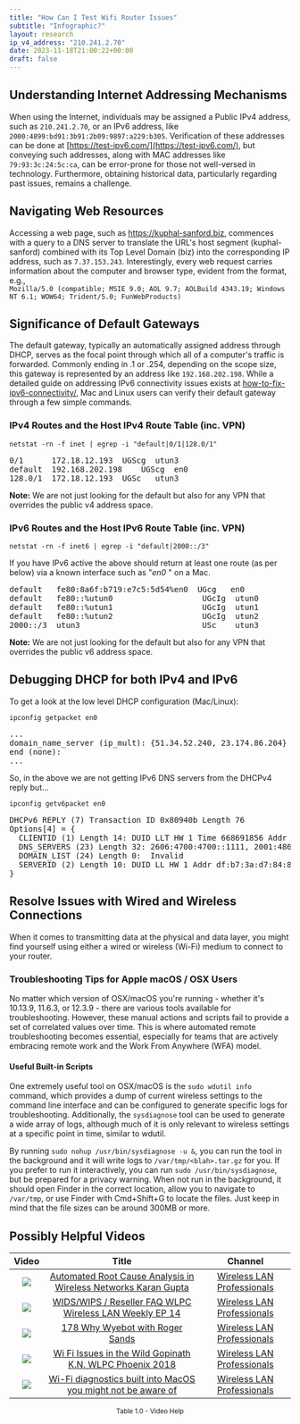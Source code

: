 ```yaml
---
title: "How Can I Test Wifi Router Issues"
subtitle: "Infographic?"
layout: research
ip_v4_address: "210.241.2.70"
date: 2023-11-18T21:00:22+00:00
draft: false
---
```


## Understanding Internet Addressing Mechanisms

When using the Internet, individuals may be assigned a Public IPv4 address, such as ```210.241.2.70```, or an IPv6 address, like ```2000:4899:bd91:3b91:2b09:9897:a229:b305```. Verification of these addresses can be done at [https://test-ipv6.com/](https://test-ipv6.com/), but conveying such addresses, along with MAC addresses like ```79:93:3c:24:5c:ca```, can be error-prone for those not well-versed in technology. Furthermore, obtaining historical data, particularly regarding past issues, remains a challenge.
## Navigating Web Resources
Accessing a web page, such as https://kuphal-sanford.biz, commences with a query to a DNS server to translate the URL's host segment (kuphal-sanford) combined with its Top Level Domain (biz) into the corresponding IP address, such as ```7.37.153.243```. Interestingly, every web request carries information about the computer and browser type, evident from the format, e.g., <br>```Mozilla/5.0 (compatible; MSIE 9.0; AOL 9.7; AOLBuild 4343.19; Windows NT 6.1; WOW64; Trident/5.0; FunWebProducts)```
## Significance of Default Gateways
The default gateway, typically an automatically assigned address through DHCP, serves as the focal point through which all of a computer's traffic is forwarded. Commonly ending in .1 or .254, depending on the scope size, this gateway is represented by an address like ```192.168.202.198```. While a detailed guide on addressing IPv6 connectivity issues exists at [how-to-fix-ipv6-connectivity/](/blog/how-to-fix-ipv6-connectivity/), Mac and Linux users can verify their default gateway through a few simple commands.
### IPv4 Routes and the Host IPv4 Route Table (inc. VPN)
```netstat -rn -f inet | egrep -i "default|0/1|128.0/1"```

<pre>
0/1      172.18.12.193  UGScg  utun3
default  192.168.202.198    UGScg  en0
128.0/1  172.18.12.193  UGSc   utun3</pre>

**Note:** We are not just looking for the default but also for any VPN that overrides the public v4 address space.

### IPv6 Routes and the Host IPv6 Route Table (inc. VPN)
```netstat -rn -f inet6 | egrep -i "default|2000::/3"```

If you have IPv6 active the above should return at least one route (as per below) via a known interface such as "_en0_ " on a Mac. 

<pre>
default   fe80:8a6f:b719:e7c5:5d54%en0  UGcg   en0
default   fe80::%utun0                   UGcIg  utun0
default   fe80::%utun1                   UGcIg  utun1
default   fe80::%utun2                   UGcIg  utun2
2000::/3  utun3                          USc    utun3</pre>

**Note:** We are not just looking for the default but also for any VPN that overrides the public v6 address space.
<br>

## Debugging DHCP for both IPv4 and IPv6

To get a look at the low level DHCP configuration (Mac/Linux): 

```ipconfig getpacket en0```

<pre>
...
domain_name_server (ip_mult): {51.34.52.240, 23.174.86.204}
end (none):
...</pre>

So, in the above we are not getting IPv6 DNS servers from the DHCPv4 reply but...

```ipconfig getv6packet en0```

<pre>
DHCPv6 REPLY (7) Transaction ID 0x80940b Length 76
Options[4] = {
  CLIENTID (1) Length 14: DUID LLT HW 1 Time 668691856 Addr 79:93:3c:24:5c:ca
  DNS_SERVERS (23) Length 32: 2606:4700:4700::1111, 2001:4860:4860::8844
  DOMAIN_LIST (24) Length 0:  Invalid
  SERVERID (2) Length 10: DUID LL HW 1 Addr df:b7:3a:d7:84:8d
}</pre>




## Resolve Issues with Wired and Wireless Connections

When it comes to transmitting data at the physical and data layer, you might find yourself using either a wired or wireless (Wi-Fi) medium to connect to your router.
### Troubleshooting Tips for Apple macOS / OSX Users
No matter which version of OSX/macOS you're running - whether it's 10.13.9, 11.6.3, or 12.3.9 - there are various tools available for troubleshooting. However, these manual actions and scripts fail to provide a set of correlated values over time. This is where automated remote troubleshooting becomes essential, especially for teams that are actively embracing remote work and the Work From Anywhere (WFA) model.
#### Useful Built-in Scripts
One extremely useful tool on OSX/macOS is the `sudo wdutil info` command, which provides a dump of current wireless settings to the command line interface and can be configured to generate specific logs for troubleshooting. Additionally, the `sysdiagnose` tool can be used to generate a wide array of logs, although much of it is only relevant to wireless settings at a specific point in time, similar to wdutil.

By running `sudo nohup /usr/bin/sysdiagnose -u &`, you can run the tool in the background and it will write logs to `/var/tmp/<blah>.tar.gz` for you. If you prefer to run it interactively, you can run `sudo /usr/bin/sysdiagnose`, but be prepared for a privacy warning. When not run in the background, it should open Finder in the correct location, allow you to navigate to `/var/tmp`, or use Finder with Cmd+Shift+G to locate the files. Just keep in mind that the file sizes can be around 300MB or more.
## Possibly Helpful Videos

<link href="/plugins/lity/css/lity.min.css" rel="stylesheet">
<script src="/plugins/lity/js/lity.min.js"></script>
<div class="table1-start"></div>

|Video | Title | Channel |
| :---: | :---: | :---: |
|<a href="https://www.youtube.com/watch?v=34m0u23_izY" data-lity><img src="https://i.ytimg.com/vi/34m0u23_izY/default.jpg" class="img-fluid"></a>|<a href="https://www.youtube.com/watch?v=34m0u23_izY" data-lity>Automated Root Cause Analysis in Wireless Networks   Karan Gupta</a>|<a target="_blank" href="https://www.youtube.com/channel/UCIzBSS46vcqhwmBZ7ZpY-yg" >Wireless LAN Professionals</a>|
|<a href="https://www.youtube.com/watch?v=Xf7gieMiqGU" data-lity><img src="https://i.ytimg.com/vi/Xf7gieMiqGU/default.jpg" class="img-fluid"></a>|<a href="https://www.youtube.com/watch?v=Xf7gieMiqGU" data-lity>WIDS/WIPS / Reseller FAQ   WLPC Wireless LAN Weekly EP 14</a>|<a target="_blank" href="https://www.youtube.com/channel/UCIzBSS46vcqhwmBZ7ZpY-yg" >Wireless LAN Professionals</a>|
|<a href="https://www.youtube.com/watch?v=qmt2DSkYT_k" data-lity><img src="https://i.ytimg.com/vi/qmt2DSkYT_k/default.jpg" class="img-fluid"></a>|<a href="https://www.youtube.com/watch?v=qmt2DSkYT_k" data-lity>178   Why Wyebot with Roger Sands</a>|<a target="_blank" href="https://www.youtube.com/channel/UCIzBSS46vcqhwmBZ7ZpY-yg" >Wireless LAN Professionals</a>|
|<a href="https://www.youtube.com/watch?v=XIgyJ0f8Zl4" data-lity><img src="https://i.ytimg.com/vi/XIgyJ0f8Zl4/default.jpg" class="img-fluid"></a>|<a href="https://www.youtube.com/watch?v=XIgyJ0f8Zl4" data-lity>Wi Fi Issues in the Wild   Gopinath K.N.   WLPC Phoenix 2018</a>|<a target="_blank" href="https://www.youtube.com/channel/UCIzBSS46vcqhwmBZ7ZpY-yg" >Wireless LAN Professionals</a>|
|<a href="https://www.youtube.com/watch?v=kBEcRYe9gRw" data-lity><img src="https://i.ytimg.com/vi/kBEcRYe9gRw/default.jpg" class="img-fluid"></a>|<a href="https://www.youtube.com/watch?v=kBEcRYe9gRw" data-lity>Wi-Fi diagnostics built into MacOS you might not be aware of</a>|<a target="_blank" href="https://www.youtube.com/channel/UCIzBSS46vcqhwmBZ7ZpY-yg" >Wireless LAN Professionals</a>|

<center><small>Table 1.0 - Video Help</small></center>
 <br>
<div class="table1-end"></div>
<script type="text/javascript">
(function() {
    $('div.table1-start').nextUntil('div.table1-end', 'table').addClass('table thead-dark table-striped table-responsive rounded').attr('id', 't1');
    $('#t1').find('thead').addClass('thead-dark');
})();
</script>
